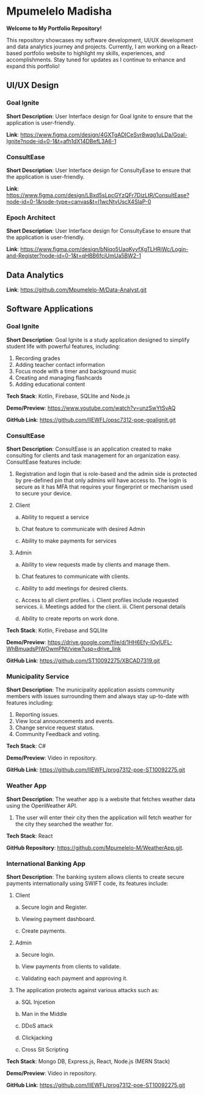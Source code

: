 # Mpumelelo Madisha
**Welcome to My Portfolio Repository!**

This repository showcases my software development, UI/UX development and data analytics journey and projects. Currently, I am working on a React-based portfolio website to highlight my skills, experiences, and accomplishments. Stay tuned for updates as I continue to enhance and expand this portfolio!

## UI/UX Design

### Goal Ignite 
**Short Description**: User Interface design for Goal Ignite to ensure that the application is user-friendly.

**Link**: https://www.figma.com/design/4GXTgADICeSyr8wqg1uLDa/Goal-Ignite?node-id=0-1&t=afh1dX14DBefL3A6-1

### ConsultEase
**Short Description**: User Interface design for ConsultyEase to ensure that the application is user-friendly.

**Link**: https://www.figma.com/design/LBxd5sLpcGYzQFr7DizLtR/ConsultEase?node-id=0-1&node-type=canvas&t=I1wcNtvUscX4SlaP-0

### Epoch Architect
**Short Description**: User Interface design for ConsultyEase to ensure that the application is user-friendly.

**Link**: https://www.figma.com/design/bNiqo5UaqKyvfXgTLHRiWc/Login-and-Register?node-id=0-1&t=qHBB6fciUmUa5BW2-1

## Data Analytics
**Link**: https://github.com/Mpumelelo-M/Data-Analyst.git

## Software Applications

### Goal Ignite
**Short Description**: Goal Ignite is a study application designed to simplify student life with powerful features, including:
1. Recording grades
2. Adding teacher contact information
3. Focus mode with a timer and background music
4. Creating and managing flashcards
5. Adding educational content

**Tech Stack**: Kotlin, Firebase, SQLlite and Node.js

**Demo/Preview**: https://www.youtube.com/watch?v=unzSwYtSvAQ

**GitHub Link**: https://github.com/IIEWFL/opsc7312-poe-goalignit.git 

### ConsultEase
**Short Description**: ConsultEase is an application created to make consulting for clients and task management for an organization easy. ConsultEase features include:
1. Registration and login that is role-based and the admin side is protected by pre-defined pin that only admins will have access to. The login is secure as it has MFA that requires your fingerprint or mechanism used to secure your device.
2. Client

   a. Ability to request a service

   b. Chat feature to communicate with desired Admin

   c. Ability to make payments for services

4. Admin

   a. Ability to view requests made by clients and manage them.

   b. Chat features to communicate with clients.

   c. Ability to add meetings for desired clients.

   c. Access to all client profiles.
     i. Client profiles include requested services.
     ii. Meetings added for the client.
     iii. Client personal details

   d. Ability to create reports on work done.

**Tech Stack**: Kotlin, Firebase and SQLlite

**Demo/Preview**: https://drive.google.com/file/d/1HH6Efy-lOylUFL-WhBmuadsPIWOwmPNt/view?usp=drive_link 

**GitHub Link**: https://github.com/ST10092275/XBCAD7319.git

### Municipality Service
**Short Description**: The municipality application assists community members with issues surrounding them and always stay up-to-date with features including:
1. Reporting issues.
2. View local announcements and events.
3. Change service request status.
4. Community Feedback and voting.

**Tech Stack**: C#

**Demo/Preview**: Video in repository.

**GitHub Link**: https://github.com/IIEWFL/prog7312-poe-ST10092275.git

### Weather App
**Short Description**: The weather app is a website that fetches weather data using the OpenWeather API.

1. The user will enter their city then the application will fetch weather for the city they searched the weather for.
   
**Tech Stack**: React

**GitHub Repository**: https://github.com/Mpumelelo-M/WeatherApp.git.

### International Banking App
**Short Description**: The banking system allows clients to create secure payments internationally using SWIFT code, its features include:
1. Client
   
   a. Secure login and Register.
   
   b. Viewing payment dashboard.

   c. Create payments.
   
2. Admin

   a. Secure login.

   b. View payments from clients to validate.

   c. Validating each payment and approving it.
   
3. The application protects against various attacks such as:
   
   a. SQL Injcetion

   b. Man in the Middle

   c. DDoS attack

   d. Clickjacking

   c. Cross Sit Scripting
   
**Tech Stack**: Mongo DB, Express.js, React, Node.js (MERN Stack)

**Demo/Preview**: Video in repository.

**GitHub Link**: https://github.com/IIEWFL/prog7312-poe-ST10092275.git
